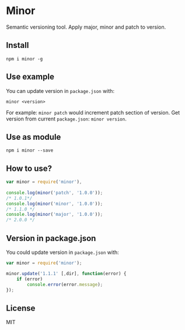 # Minor

Semantic versioning tool. Apply major, minor and patch to version.

## Install

`npm i minor -g`


## Use example

You can update version in `package.json` with:

```
minor <version>
```

For example: `minor patch` would increment patch section of version.
Get version from current `package.json`: `minor version`.

## Use as module

`npm i minor --save`

## How to use?

```js
var minor = require('minor'),
    
console.log(minor('patch', '1.0.0'));
/* 1.0.1*/
console.log(minor('minor', '1.0.0'));
/* 1.1.0 */
console.log(minor('major', '1.0.0'));
/* 2.0.0 */
```

## Version in package.json

You could update version in `package.json` with:
```js
var minor = require('minor');

minor.update('1.1.1' [,dir], function(error) {
    if (error)
        console.error(error.message);
});
```

## License

MIT
